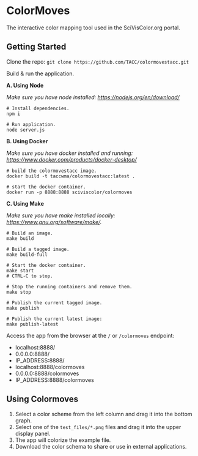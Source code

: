 # ColorMoves

The interactive color mapping tool used in the SciVisColor.org portal.

## Getting Started

Clone the repo: `git clone https://github.com/TACC/colormovestacc.git`

Build & run the application.

**A. Using Node**

_Make sure you have node installed: https://nodejs.org/en/download/_

```
# Install dependencies.
npm i

# Run application.
node server.js
```

**B. Using Docker**

_Make sure you have docker installed and running: https://www.docker.com/products/docker-desktop/_

```
# build the colormovestacc image.
docker build -t taccwma/colormovestacc:latest .

# start the docker container.
docker run -p 8888:8888 sciviscolor/colormoves
```

**C. Using Make**

_Make sure you have make installed locally: https://www.gnu.org/software/make/._

```
# Build an image.
make build

# Build a tagged image.
make build-full

# Start the docker container.
make start
# CTRL-C to stop.

# Stop the running containers and remove them.
make stop

# Publish the current tagged image.
make publish

# Publish the current latest image:
make publish-latest
```

Access the app from the browser at the `/` or `/colormoves` endpoint:

- localhost:8888/
- 0.0.0.0:8888/
- IP_ADDRESS:8888/
- localhost:8888/colormoves
- 0.0.0.0:8888/colormoves
- IP_ADDRESS:8888/colormoves

## Using Colormoves

1. Select a color scheme from the left column and drag it into the bottom graph.
2. Select one of the `test_files/*.png` files and drag it into the upper display panel.
3. The app will colorize the example file.
4. Download the color schema to share or use in external applications.
